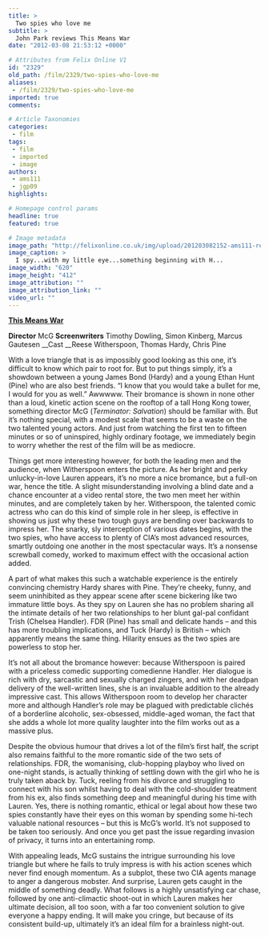 ```yaml
---
title: >
  Two spies who love me
subtitle: >
  John Park reviews This Means War
date: "2012-03-08 21:53:12 +0000"

# Attributes from Felix Online V1
id: "2329"
old_path: /film/2329/two-spies-who-love-me
aliases:
 - /film/2329/two-spies-who-love-me
imported: true
comments:

# Article Taxonomies
categories:
 - film
tags:
 - film
 - imported
 - image
authors:
 - ams111
 - jgp09
highlights:

# Homepage control params
headline: true
featured: true

# Image metadata
image_path: "http://felixonline.co.uk/img/upload/201203082152-ams111-reesethismeanswar.jpg"
image_caption: >
  I spy...with my little eye...something beginning with H...
image_width: "620"
image_height: "412"
image_attribution: ""
image_attribution_link: ""
video_url: ""
---
```


[__This Means War__](http://www.imdb.com/title/tt1596350/)

__Director__ McG
__Screenwriters__ Timothy Dowling, Simon Kinberg, Marcus Gautesen
__Cast __Reese Witherspoon, Thomas Hardy, Chris Pine

With a love triangle that is as impossibly good looking as this one, it’s difficult to know which pair to root for. But to put things simply, it’s a showdown between a young James Bond (Hardy) and a young Ethan Hunt (Pine) who are also best friends. “I know that you would take a bullet for me, I would for you as well.” Awwwww. Their bromance is shown in none other than a loud, kinetic action scene on the rooftop of a tall Hong Kong tower, something director McG (_Terminator: Salvation_) should be familiar with. But it’s nothing special, with a modest scale that seems to be a waste on the two talented young actors. And just from watching the first ten to fifteen minutes or so of uninspired, highly ordinary footage, we immediately begin to worry whether the rest of the film will be as mediocre.

Things get more interesting however, for both the leading men and the audience, when Witherspoon enters the picture. As her bright and perky unlucky-in-love Lauren appears, it’s no more a nice bromance, but a full-on war, hence the title. A slight misunderstanding involving a blind date and a chance encounter at a video rental store, the two men meet her within minutes, and are completely taken by her. Witherspoon, the talented comic actress who can do this kind of simple role in her sleep, is effective in showing us just why these two tough guys are bending over backwards to impress her. The snarky, sly interception of various dates begins, with the two spies, who have access to plenty of CIA’s most advanced resources, smartly outdoing one another in the most spectacular ways. It’s a nonsense screwball comedy, worked to maximum effect with the occasional action added.

A part of what makes this such a watchable experience is the entirely convincing chemistry Hardy shares with Pine. They’re cheeky, funny, and seem uninhibited as they appear scene after scene bickering like two immature little boys. As they spy on Lauren she has no problem sharing all the intimate details of her two relationships to her blunt gal-pal confidant Trish (Chelsea Handler). FDR (Pine) has small and delicate hands – and this has more troubling implications, and Tuck (Hardy) is British – which apparently means the same thing. Hilarity ensues as the two spies are powerless to stop her.

It’s not all about the bromance however: because Witherspoon is paired with a priceless comedic supporting comedienne Handler. Her dialogue is rich with dry, sarcastic and sexually charged zingers, and with her deadpan delivery of the well-written lines, she is an invaluable addition to the already impressive cast. This allows Witherspoon room to develop her character more and although Handler’s role may be plagued with predictable clichés of a borderline alcoholic, sex-obsessed, middle-aged woman, the fact that she adds a whole lot more quality laughter into the film works out as a massive plus.

Despite the obvious humour that drives a lot of the film’s first half, the script also remains faithful to the more romantic side of the two sets of relationships. FDR, the womanising, club-hopping playboy who lived on one-night stands, is actually thinking of settling down with the girl who he is truly taken aback by. Tuck, reeling from his divorce and struggling to connect with his son whilst having to deal with the cold-shoulder treatment from his ex, also finds something deep and meaningful during his time with Lauren. Yes, there is nothing romantic, ethical or legal about how these two spies constantly have their eyes on this woman by spending some hi-tech valuable national resources – but this is McG’s world. It’s not supposed to be taken too seriously. And once you get past the issue regarding invasion of privacy, it turns into an entertaining romp.

With appealing leads, McG sustains the intrigue surrounding his love triangle but where he fails to truly impress is with his action scenes which never find enough momentum. As a subplot, these two CIA agents manage to anger a dangerous mobster. And surprise, Lauren gets caught in the middle of something deadly. What follows is a highly unsatisfying car chase, followed by one anti-climactic shoot-out in which Lauren makes her ultimate decision, all too soon, with a far too convenient solution to give everyone a happy ending. It will make you cringe, but because of its consistent build-up, ultimately it’s an ideal film for a brainless night-out.
